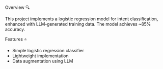 Overview 🔍 

This project implements a logistic regression model for intent classification, enhanced with LLM-generated training data. The model achieves ~85% accuracy.



Features ⭐

- Simple logistic regression classifier
- Lightweight implementation
- Data augmentation using LLM
